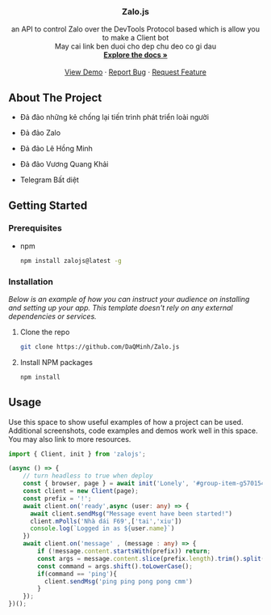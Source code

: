 <!-- Improved compatibility of back to top link: See: https://github.com/othneildrew/Best-README-Template/pull/73 -->
<a name="readme-top"></a>
<!--
*** Thanks for checking out the Best-README-Template. If you have a suggestion
*** that would make this better, please fork the repo and create a pull request
*** or simply open an issue with the tag "enhancement".
*** Don't forget to give the project a star!
*** Thanks again! Now go create something AMAZING! :D
-->



<!-- PROJECT SHIELDS -->
<!--
*** I'm using markdown "reference style" links for readability.
*** Reference links are enclosed in brackets [ ] instead of parentheses ( ).
*** See the bottom of this document for the declaration of the reference variables
*** for contributors-url, forks-url, etc. This is an optional, concise syntax you may use.
*** https://www.markdownguide.org/basic-syntax/#reference-style-links
-->




<!-- PROJECT LOGO -->
<br />
<div align="center">
  <h3 align="center">Zalo.js</h3>

  <p align="center">
    an API to control Zalo over the DevTools Protocol based which is allow you to make a Client bot
    <br/>
    May cai link ben duoi cho dep chu deo co gi dau
    <br />
    <a href="https://github.com/othneildrew/Best-README-Template"><strong>Explore the docs »</strong></a>
    <br />
    <br />
    <a href="https://github.com/othneildrew/Best-README-Template">View Demo</a>
    ·
    <a href="https://github.com/othneildrew/Best-README-Template/issues">Report Bug</a>
    ·
    <a href="https://github.com/othneildrew/Best-README-Template/issues">Request Feature</a>
  </p>
</div>


<!-- ABOUT THE PROJECT -->
## About The Project

- Đả đảo những kẻ chống lại tiến trình phát triển loài người

- Đả đảo Zalo 

- Đả đảo Lê Hồng Minh 

- Đả đảo Vương Quang Khải

- Telegram Bất diệt 

<!-- GETTING STARTED -->
## Getting Started

### Prerequisites

* npm
  ```sh
  npm install zalojs@latest -g
  ```

### Installation

_Below is an example of how you can instruct your audience on installing and setting up your app. This template doesn't rely on any external dependencies or services._

1. Clone the repo
   ```sh
   git clone https://github.com/DaQMinh/Zalo.js
   ```
2. Install NPM packages
   ```sh
   npm install
   ```

<!-- USAGE EXAMPLES -->
## Usage

Use this space to show useful examples of how a project can be used. Additional screenshots, code examples and demos work well in this space. You may also link to more resources.

```ts
import { Client, init } from 'zalojs';

(async () => {
    // turn headless to true when deploy
    const { browser, page } = await init('Lonely', '#group-item-g5701541405487732670', true);
    const client = new Client(page);
    const prefix = '!';
    await client.on('ready',async (user: any) => {
      await client.sendMsg("Message event have been started!")
      client.mPolls('Nhà dái F69',['tai','xiu'])
      console.log(`Logged in as ${user.name}`)
    })
    await client.on('message' , (message : any) => {
        if (!message.content.startsWith(prefix)) return;
        const args = message.content.slice(prefix.length).trim().split(/ +/);
        const command = args.shift().toLowerCase();
        if(command == 'ping'){
          client.sendMsg('ping ping pong pong cmm')
        }
    });
})();

```


